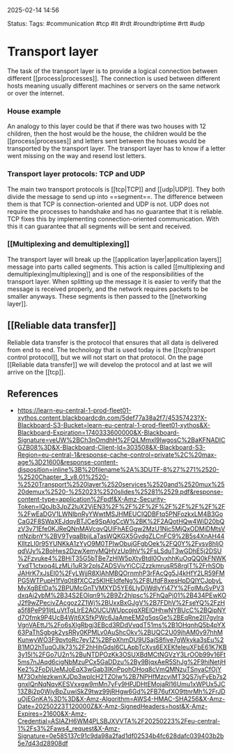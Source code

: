 2025-02-14 14:56

Status:
Tags: #communication #tcp #it #rdt #roundtriptime #rtt #udp

# Transport layer

The task of the transport layer is to provide a logical connection between different [[process|processes]]. The connection is used between different hosts meaning usually different machines or servers on the same network or over the internet. 

### House example
An analogy to this layer could be that if there was two houses with 12 children, then the host would be the house, the children would be the [[process|processes]] and letters sent between the houses would be transported by the transport layer. The transport layer has to know if a letter went missing on the way and resend lost letters.

### Transport layer protocols: TCP and UDP

The main two transport protocols is [[tcp|TCP]] and [[udp|UDP]]. They both divide the message to send up into ==segment==.
The difference between them is that TCP is connection-oriented and UDP is not. UDP does not require the processes to handshake and has no guarantee that it is reliable. TCP fixes this by implementing connection-oriented communication. With this it can guarantee that all segments will be sent and received. 

### [[Multiplexing and demultiplexing]]
The transport layer will break up the [[application layer|application layers]] message into parts called segments. This action is called [[multiplexing and demultiplexing|multiplexing]] and is one of the responsibilities of the transport layer. When splitting up the message it is easier to verify that the message is received properly, and the network requires packets to be smaller anyways. These segments is then passed to the [[networking layer]].

## [[Reliable data transfer]]

Reliable data transfer is the protocol that ensures that all data is delivered from end to end. The technology that is used today is the [[tcp|transport control protocol]], but we will not start on that protocol. On the page [[Reliable data transfer]] we will develop the protocol and at last we will arrive on the [[tcp]].






## References

- https://learn-eu-central-1-prod-fleet01-xythos.content.blackboardcdn.com/5def77a38a2f7/45357423?X-Blackboard-S3-Bucket=learn-eu-central-1-prod-fleet01-xythos&X-Blackboard-Expiration=1740333600000&X-Blackboard-Signature=veUW%2BCh3nOmdhH%2FQiLMmxI9IwgosC%2BaKFNADlCGZB08%3D&X-Blackboard-Client-Id=303508&X-Blackboard-S3-Region=eu-central-1&response-cache-control=private%2C%20max-age%3D21600&response-content-disposition=inline%3B%20filename%2A%3DUTF-8%27%271%2520-%2520Chapter_3_v8.01%2520-%2520Transport%2520layer%2520services%2520and%2520mux%2520demux%2520-%252023%2520slides%25281%2529.pdf&response-content-type=application%2Fpdf&X-Amz-Security-Token=IQoJb3JpZ2luX2VjEN3%2F%2F%2F%2F%2F%2F%2F%2F%2F%2FwEaDGV1LWNlbnRyYWwtMSJHMEUCIQDBFtq5PNFozkxLM4B3GoCaG2F8SWaXEJdqyBTJCe9SpAIgCcW%2BK%2F2AQotHQw4WiD20bQzV3v71Efe0KJReQNnMAVcqvQUIFhAEGgw2MzU1Njc5MjQxODMiDMtsVntNzibnY%2BV9TyqaBbjiLaTasWQKGX5GvdgZLCnFC9%2B5s4XnAH44KlItzLl0r95YUNKkA1zYyO9M0TPIwObujGFgbOek%2FQ0Y%2Fvsv8hljOqdVJy%2BoHws2DzwXemyMQHVzUp9hV%2FsLSduT3wGDhE5j2DSU%2Fzvuke4%2BHiT35G5bTBe7zHIW5pXtvBtdI0OvxhhKuOqQQ0kFNWKYxdT1ctxoq4LzMLi1uR3r2plsZADSVivYiCCjZzzkmrusR58rglT%2FrhSObJAHrK7xJsEI0%2FyLWjjR8XlAhMBQOrnmhP3rFAcQg5J4kHfY2LR59FMPG5WTPupH1fVq0t8fXCCz5KIHEIdfeNg%2F8UfdF8xesHpDQlYCJpbyLMvXgBEtDa%2BPUMcGnTVMXYD5YE6LIyDjWdlyYi47Y%2FolMuSvPV3dxqAi2ybM%2B34S2EOlqn9%2B9Zr2hlpsc%2FhQaPj01%2B434PEwKOJ2f9wZPecivZAcgoz2Z1Wj%2BUxxBxGJgV%2B7FDhV%2FseYQ%2FzHa5f8PeP91IjtLuVtTgLIrE2AOUCUWUpcpjqXREIOHhwNYBUcC%2BQipNYd7Ofmk9P4UcB4Wjt6XSfkPWc6JaAmeEM2g5qsGe%2BEqRne2II7gvlraVgnVAEttJ%2Fo6sXlgRbgj3EBcd3RDdVvqdT51ms%2B1OHqnhQ5b4pYX63PaThSgbgk2ysRRy0KPMLv0AuShcOkv%2BUQC2U09jhAM0v97hhMKunwyWO3F9pvtoRc7ey1Z%2BFpXhmDU9USajS8five7gWkyka3sEu%2B1MO2hTuqOJIk73%2F2hHihGdsl6CLApbTcXvs6EXEKfeIeuXFbE61K7KB3y15l%2FGo7U2n%2BuNTDPOzKk3OSUXBdMCtNGVzY3LrOOb99v16Ft5ms7nJAqd6cigNbMzuPCx5GaDDzu%2By9BjqxAeR5ShJg%2F9hiNetjHKe2%2FoDjUeMJoEqX3wGab3lKnPpohOHoq8cVmQMNzuTSnyaCfOjYM73OxhlezkwnXJDp3wpIcH2TZOlw%2B7NPHfMzcvjMT3QS7iyFyEb7s2gnxlQnNqNqvKESVxxgw9mMn7yFy9HPJDHtEMojaRl16Umu1xWPUx5JC13Z8j2p0WjyBpZuwiSkZ9twz99jRHgw6Gd%2FB76ufXO9ttnrMh%2FrJDuOjEGnKA%3D%3D&X-Amz-Algorithm=AWS4-HMAC-SHA256&X-Amz-Date=20250223T120000Z&X-Amz-SignedHeaders=host&X-Amz-Expires=21600&X-Amz-Credential=ASIAZH6WM4PLSBJXVVTA%2F20250223%2Feu-central-1%2Fs3%2Faws4_request&X-Amz-Signature=0e585137c91c9da98a2fad1df02534b4fc628dafc039403b2b5e7d43d28908df 